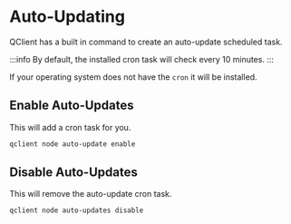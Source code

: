 # Auto-Updating
QClient has a built in command to create an auto-update scheduled task.

:::info
By default, the installed cron task will check every 10 minutes.
:::

If your operating system does not have the `cron` it will be installed. 

## Enable Auto-Updates
This will add a cron task for you.
```bash
qclient node auto-update enable
```

## Disable Auto-Updates
This will remove the auto-update cron task.
```bash
qclient node auto-updates disable
```